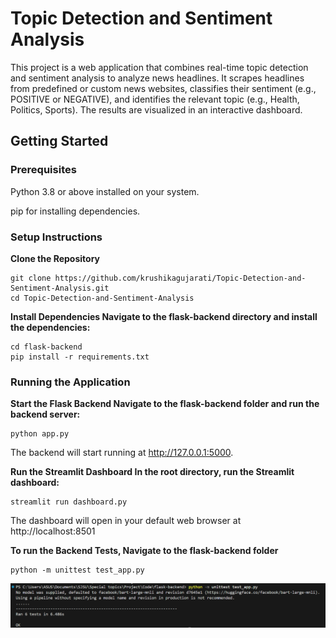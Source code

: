 # Topic Detection and Sentiment Analysis

This project is a web application that combines real-time topic detection and sentiment analysis to analyze news headlines. It scrapes headlines from predefined or custom news websites, classifies their sentiment (e.g., POSITIVE or NEGATIVE), and identifies the 
relevant topic (e.g., Health, Politics, Sports). The results are visualized in an interactive dashboard.

## Getting Started
### Prerequisites

Python 3.8 or above installed on your system.

pip for installing dependencies.

### Setup Instructions
**Clone the Repository**

```
git clone https://github.com/krushikagujarati/Topic-Detection-and-Sentiment-Analysis.git
cd Topic-Detection-and-Sentiment-Analysis
```
**Install Dependencies Navigate to the flask-backend directory and install the dependencies:**

```
cd flask-backend
pip install -r requirements.txt
```

### Running the Application
**Start the Flask Backend Navigate to the flask-backend folder and run the backend server:**

```
python app.py
```
The backend will start running at http://127.0.0.1:5000.

**Run the Streamlit Dashboard In the root directory, run the Streamlit dashboard:**
```
streamlit run dashboard.py
```
The dashboard will open in your default web browser at http://localhost:8501

**To run the Backend Tests, Navigate to the flask-backend folder**
```
python -m unittest test_app.py
```
![assets/Screenshot 2024-12-07 123323.png?raw=true "Optional Title"](https://github.com/krushikagujarati/Topic-Detection-and-Sentiment-Analysis/blob/master/assets/Screenshot%202024-12-07%20123323.png)
